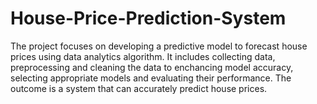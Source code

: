 # House-Price-Prediction-System
The project focuses on developing a predictive model to forecast house prices using data analytics algorithm. It includes collecting data, preprocessing and cleaning the data to enchancing model accuracy, selecting appropriate models and evaluating their performance. The outcome is a system that can accurately predict house prices.
